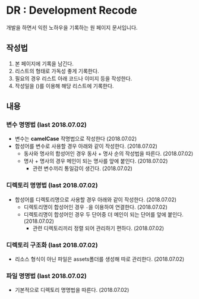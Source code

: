 # DR : Development Recode
개발을 하면서 익힌 노하우을 기록하는 원 페이지 문서입니다.

## 작성법
1. 본 페이지에 기록을 남긴다.
2. 리스트의 형태로 가독성 좋게 기록한다.
3. 필요의 경우 리스트 아래 코드나 이미지 등을 작성한다.
4. 작성일을 ()를 이용해 해당 리스트에 기록한다.

## 내용
### 변수 명명법 (last 2018.07.02)
- 변수는 **camelCase** 작명법으로 작성한다 (2018.07.02)
- 합성어를 변수로 사용할 경우 아래와 같이 작성한다. (2018.07.02)
    - 동사와 명사의 합성어인 경우 동사 + 명사 순의 작성법을 따른다. (2018.07.02)
    - 명사 + 명사의 경우 메인이 되는 명사를 앞에 붙인다. (2018.07.02)
        - 관련 변수끼리 통일감이 생긴다. (2018.07.02)

### 디렉토리 명명법 (last 2018.07.02)
- 합성어를 디렉토리명으로 사용할 경우 아래와 같이 작성한다. (2018.07.02)
    - 디렉토리명이 합성어인 경우 `-`을 이용하여 연결한다. (2018.07.02)
    - 디렉토리명이 합성어인 경우 두 단어중 더 메인이 되는 단어를 앞에 붙인다.(2018.07.02)
        - 관련 디렉토리끼리 정렬 되어 관리하기 편하다. (2018.07.02)
    
### 디렉토리 구조화 (last 2018.07.02)
- 리소스 형식이 아닌 파일은 assets폴더를 생성해 따로 관리한다. (2018.07.02)

### 파일 명명법 (last 2018.07.02)
- 기본적으로 디렉토리 명명법을 따른다. (2018.07.02)

